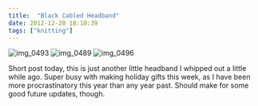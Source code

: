```yaml
---
title:  "Black Cabled Headband"
date: 2012-12-20 18:10:39
tags: ["knitting"]
---
```

![img_0493](/uploads/2012/12/img_0493.jpg)
![img_0489](/uploads/2012/12/img_0489.jpg)
![img_0496](/uploads/2012/12/img_0496.jpg)


Short post today, this is just another little headband I whipped out a little while ago. Super busy with making holiday gifts this week, as I have been more procrastinatory this year than any year past. Should make for some good future updates, though.
